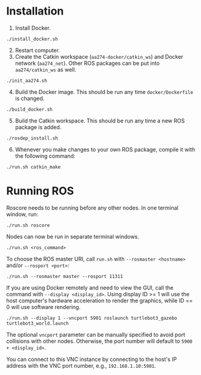 # Installation

1. Install Docker.
```
./install_docker.sh
```
2. Restart computer.
3. Create the Catkin workspace (`aa274-docker/catkin_ws`) and Docker network
   (`aa274_net`). Other ROS packages can be put into `aa274/catkin_ws` as well.
```
./init_aa274.sh
```
4. Build the Docker image. This should be run any time `docker/Dockerfile` is changed.
```
./build_docker.sh
```
5. Build the Catkin workspace. This should be run any time a new ROS package is added.
```
./rosdep_install.sh
```
6. Whenever you make changes to your own ROS package, compile it with the
   following command:
```
./run.sh catkin_make
```

# Running ROS

Roscore needs to be running before any other nodes. In one terminal window, run:
```
./run.sh roscore
```

Nodes can now be run in separate terminal windows.
```
./run.sh <ros_command>
```

To choose the ROS master URI, call `run.sh` with `--rosmaster <hostname>` and/or
`--rosport <port>`:
```
./run.sh --rosmaster master --rosport 11311
```

If you are using Docker remotely and need to view the GUI, call the command with
`--display <display_id>`. Using display ID >= 1 will use the host computer's
hardware acceleration to render the graphics, while ID == 0 will use software
rendering.
```
./run.sh --display 1 --vncport 5901 roslaunch turtlebot3_gazebo turtlebot3_world.launch
```
The optional `vncport` parameter can be manually specified to avoid port
collisions with other nodes. Otherwise, the port number will default to
`5900 + <display_id>`.

You can connect to this VNC instance by connecting to the host's IP address with
the VNC port number, e.g., `192.168.1.10:5901`.
